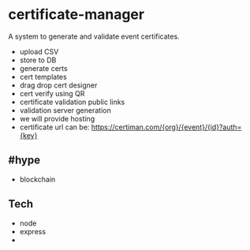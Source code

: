 # certificate-manager
A system to generate and validate event certificates.

- upload CSV
- store to DB
- generate certs
- cert templates
- drag drop cert designer
- cert verify using QR
- certificate validation public links
- validation server generation
- we will provide hosting
- certificate url can be: https://certiman.com/{org}/{event}/{id}?auth={key}

## #hype

- blockchain

## Tech

- node
- express
- 

